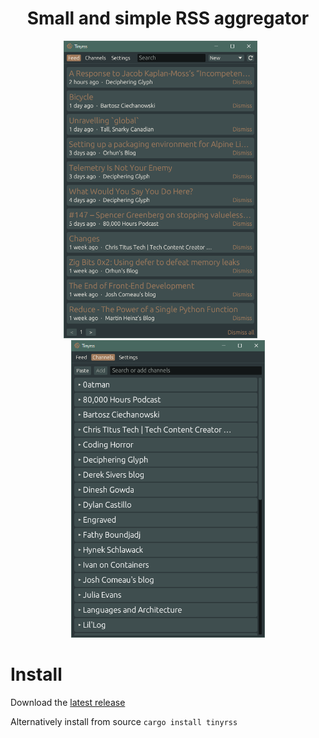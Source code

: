<div align="center">
  
# Small and simple RSS aggregator

</div>

<p align="middle">
  <img src=".github/resources/1.png" width="310" />
  &nbsp;&nbsp;&nbsp;&nbsp;&nbsp;
  <img src=".github/resources/2.png" width="310" /> 
</p>

# Install

Download the [latest release](https://github.com/dbsdm/tinyrss/releases/latest)

Alternatively install from source `cargo install tinyrss`
